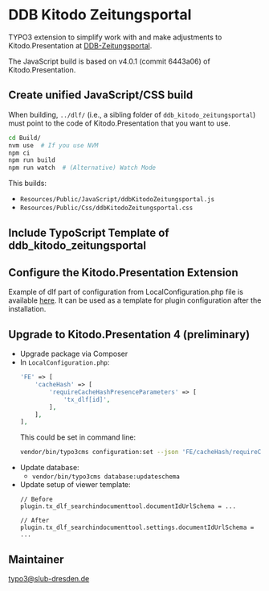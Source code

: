 # DDB Kitodo Zeitungsportal

TYPO3 extension to simplify work with and make adjustments to Kitodo.Presentation at [DDB-Zeitungsportal](https://www.deutsche-digitale-bibliothek.de/newspaper/).

The JavaScript build is based on v4.0.1 (commit 6443a06) of Kitodo.Presentation.

## Create unified JavaScript/CSS build

When building, `../dlf/` (i.e., a sibling folder of `ddb_kitodo_zeitungsportal`) must point to the code of Kitodo.Presentation that you want to use.

```bash
cd Build/
nvm use  # If you use NVM
npm ci
npm run build
npm run watch  # (Alternative) Watch Mode
```

This builds:
- `Resources/Public/JavaScript/ddbKitodoZeitungsportal.js`
- `Resources/Public/Css/ddbKitodoZeitungsportal.css`

## Include TypoScript Template of ddb_kitodo_zeitungsportal

## Configure the Kitodo.Presentation Extension

Example of dlf part of configuration from LocalConfiguration.php file is available [here](Documentation/LocalConfiguration.md). It can be used as a template for plugin configuration after the installation.

## Upgrade to Kitodo.Presentation 4 (preliminary)

- Upgrade package via Composer
- In `LocalConfiguration.php`:
  ```php
  'FE' => [
      'cacheHash' => [
          'requireCacheHashPresenceParameters' => [
              'tx_dlf[id]',
          ],
      ],
  ],
  ```
  This could be set in command line:
  ```bash
  vendor/bin/typo3cms configuration:set --json 'FE/cacheHash/requireCacheHashPresenceParameters' '["tx_dlf[id]"]'
  ```
- Update database:
  - `vendor/bin/typo3cms database:updateschema`
- Update setup of viewer template:
  ```typoscript
  // Before
  plugin.tx_dlf_searchindocumenttool.documentIdUrlSchema = ...

  // After
  plugin.tx_dlf_searchindocumenttool.settings.documentIdUrlSchema = ...
  ```

## Maintainer
typo3@slub-dresden.de
